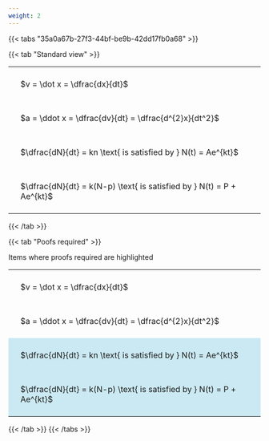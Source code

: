 ```yaml
---
weight: 2
---
```


{{< tabs "35a0a67b-27f3-44bf-be9b-42dd17fb0a68" >}}

{{< tab "Standard view" >}}

<style type="text/css">
#T_1a9f1 th.col_heading {
  text-align: left;
  font-size: 1em;
}
#T_1a9f1 td {
  text-align: left;
  font-size: 1em;
  padding: 1.5em;
}
</style>
<table id="T_1a9f1">
  <thead>
  </thead>
  <tbody>
    <tr>
      <td id="T_1a9f1_row0_col0" class="data row0 col0" >$v = \dot x = \dfrac{dx}{dt}$</td>
    </tr>
    <tr>
      <td id="T_1a9f1_row1_col0" class="data row1 col0" >$a = \ddot x = \dfrac{dv}{dt} = \dfrac{d^{2}x}{dt^2}$</td>
    </tr>
    <tr>
      <td id="T_1a9f1_row2_col0" class="data row2 col0" >$\dfrac{dN}{dt} = kn \text{ is satisfied by } N(t) = Ae^{kt}$</td>
    </tr>
    <tr>
      <td id="T_1a9f1_row3_col0" class="data row3 col0" >$\dfrac{dN}{dt} = k(N-p) \text{ is satisfied by } N(t) = P + Ae^{kt}$</td>
    </tr>
  </tbody>
</table>
{{< /tab >}}

{{< tab "Poofs required" >}}

Items where proofs required are highlighted 
<br>
<style type="text/css">
#T_ac777 th.col_heading {
  text-align: left;
  font-size: 1em;
}
#T_ac777 td {
  text-align: left;
  font-size: 1em;
  padding: 1.5em;
}
#T_ac777_row0_col0, #T_ac777_row1_col0 {
  background-color: rgba(0,0,0,0);
}
#T_ac777_row2_col0, #T_ac777_row3_col0 {
  background-color: rgba(0,150,200, 0.2);
}
</style>
<table id="T_ac777">
  <thead>
  </thead>
  <tbody>
    <tr>
      <td id="T_ac777_row0_col0" class="data row0 col0" >$v = \dot x = \dfrac{dx}{dt}$</td>
    </tr>
    <tr>
      <td id="T_ac777_row1_col0" class="data row1 col0" >$a = \ddot x = \dfrac{dv}{dt} = \dfrac{d^{2}x}{dt^2}$</td>
    </tr>
    <tr>
      <td id="T_ac777_row2_col0" class="data row2 col0" >$\dfrac{dN}{dt} = kn \text{ is satisfied by } N(t) = Ae^{kt}$</td>
    </tr>
    <tr>
      <td id="T_ac777_row3_col0" class="data row3 col0" >$\dfrac{dN}{dt} = k(N-p) \text{ is satisfied by } N(t) = P + Ae^{kt}$</td>
    </tr>
  </tbody>
</table>
{{< /tab >}}
{{< /tabs >}}